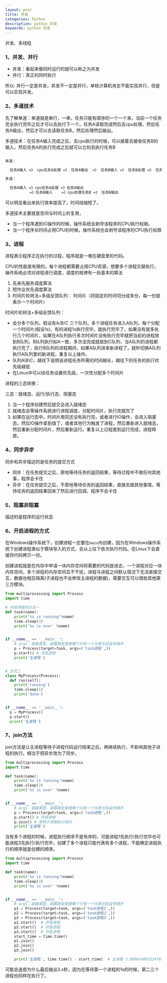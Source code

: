 ```yaml
---
layout: post
title: 并发
categories: Python
description: python 并发
keywords: python 并发
---
```


并发、多线程

### 1、并发、并行

- 并发：看起来像同时运行的就可以称之为并发
- 并行：真正的同时执行

所以: 并行一定是并发，并发不一定是并行，单核计算机肯定不能实现并行，但是可以实现并发。

### 2、多道技术

先了解单道：单道就是串行，一串，任务只能有顺序的一个一个来，当前一个任务完全执行完毕之后才可以去执行下一个。任务A读取完成然后去cpu处理，然后任务A输出，然后才可以去读取任务B，然后处理然后输出。

多道技术：在任务A输入完成之后，去cpu执行的时候，可以接着去接收任务B的输入，然后任务A的执行完成之后就可以立刻去执行任务B

```txt

单道：

  任务A输入 =》 cpu任务A处理 =》 任务A输出  =》 任务B输入 =》 任务B处理 =》 任务B输出

多道：

  任务A输入 =》cpu任务A处理 =》任务A输出
           =》任务B输入    =》cpu处理任务B =》 任务B输出

```

可以明显看出来执行效率提高了，时间线缩短了。

多道技术主要就是空间与时间上的复用，

- 当一个程序遇到IO操作的时候，操作系统会剥夺该程序的CPU执行权限。
- 当一个程序长时间占用CPU的时候，操作系统也会剥夺该程序的CPU执行权限

### 3、进程

进程表示程序正在执行的过程，程序就是一堆在硬盘里的代码。

CPU的性能是有限的，每个进程都需要占用CPU资源，想要多个进程交替执行，操作系统必须对进程进行调度，调度的规律有一些基本的算法

1. 先来先服务调度算法
2. 短作业优先调度算法
3. 时间片轮转法+多级反馈队列： 时间片（将固定的时间切分成多份，每一份就表示一个时间片）

时间片轮转法+多级反馈队列：

- 会分多个队列，假设有A/B/C 三个队列，多个进程任务进入A队列，每个分配一个时间片(假设1s)，有的进程1s执行完毕，就执行完毕了，如果没有就多执行几个时间片，如果在A队列执行多次时间片没有执行完毕就把当前的进程放到B队列，B队列执行如A一致，多次没完成就放到C队列，当A队列的进程都执行完了，执行B队列的进程期间，如果A队列进来新进程了，就秒切换A队列执行A队列里的新进程，重复以上操作。
- 队列A\B\C，越往下说明该进程任务所需的时间越长，越往下的任务的执行优先级越低
- 在Linux中可以给任务设置优先级，一次性分配多个时间片

进程的三态转换：

三态：就绪态、运行/执行态、阻塞态

1. 当一个程序创建然后提交会进入就绪态
2. 就绪态会等操作系统进行进程调度，分配时间片，执行完就完了
3. 如果在运行态中，时间片用完还没有执行完，或者进行IO操作，会进入阻塞态，然后IO操作拿到值了，或者其他行为触发了进程，然后重新进入就绪态，然后重新分配时间片，然后重新运行。重复以上过程直到运行完成，进程释放。

### 4、同步异步

同步和异步描述的是任务的提交方式

- 同步：在任务提交之后，原地等待任务的返回结果，等待过程中不做任何其他事，程序会卡住
- 异步：在任务提交之后，不原地等待任务的返回结果，直接去做其他事情，等待任务的返回结果回来了然后进行回调，程序不会卡住

### 5、阻塞非阻塞

描述的是程序的运行状态

### 6、开启进程的方式

在Windows操作系统下，创建进程一定要在`main`内创建，因为在Windows操作系统下创建进程类似于模块导入的方式，会从上往下依次执行代码。在Linux下会直接将代码拷贝一份。

创建进程就是在内存中申请一块内存空间将需要的代码放进去，一个进程对应一块内存空间，多个进程的内存空间互不干扰，进程与进程之间默认情况下无法直接交互，数据也相互隔离(子进程也不会修改主进程的数据)，需要交互可以借助其他第三方模块。

```py
from multiprocessing import Process
import time

# 开启进程的方式一
def task(name):
    print('%s is running'%name)
    time.sleep(3)
    print('%s is over' %name)


if __name__ == '__main__':
    # args：容器类型，容器类型里面哪个只有一个元素也加逗号隔开
    p = Process(target=task, args=('task进程',))
    p.start() # 开启进程
    print('主进程')


# 方式二
class MyProcess(Process):
  def run(self):
    print('running')
    time.sleep(1)
    print('done')


if __name__ == '__main__':
  p = MyProcess()
  p.start()
  print('主进程')

```

### 7、join方法

join方法是让主进程等待子进程代码运行结束之后，再继续执行，不影响其他子进程的执行。相当于把异步改为了同步。

```py
from multiprocessing import Process
import time

def task(name):
    print('%s is running'%name)
    time.sleep(3)
    print('%s is over' %name)


if __name__ == '__main__':
    # args：容器类型，容器类型里面哪个只有一个元素也加逗号隔开
    p = Process(target=task, args=('task进程',))
    p.start() # 开启进程
    p.join() # 等待子进程执行成功
    print('主进程')

```

当有多个进程的时候，进程执行顺序不是有序的，可能进程1先执行/执行完毕也可能进程3先执行/执行完毕，创建了多个进程只能代表有多个进程，不能确定进程执行的顺序就是创建的顺序。

```py
from multiprocessing import Process
import time

def task(name):
    print('%s is running'%name)
    time.sleep(3)
    print('%s is over' %name)


if __name__ == '__main__':
    # args：容器类型，容器类型里面哪个只有一个元素也加逗号隔开
    p1 = Process(target=task, args=('task进程1',))
    p2 = Process(target=task, args=('task进程2',))
    p3 = Process(target=task, args=('task进程3',))
    p1.start()  # 开启进程
    p2.start()  # 开启进程
    p3.start()  # 开启进程
    start_time = time.time()
    p1.join()
    p2.join()
    p3.join() 

    print('主进程', time.time() - start_time)  # 主进程 3.089634895324707

```

可能会迷惑为什么最后输出3.x秒，因为在等待第一个进程的1s的时候，第二三个进程也同样在执行了。

